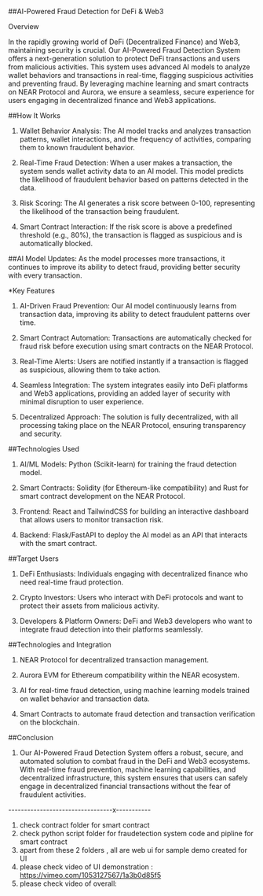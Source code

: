 ##AI-Powered Fraud Detection for DeFi & Web3

Overview

In the rapidly growing world of DeFi (Decentralized Finance) and Web3, maintaining security is crucial. 
Our AI-Powered Fraud Detection System offers a next-generation solution to protect DeFi transactions and users from malicious activities. 
This system uses advanced AI models to analyze wallet behaviors and transactions in real-time, flagging suspicious activities and preventing fraud. 
By leveraging machine learning and smart contracts on NEAR Protocol and Aurora, we ensure a seamless, secure experience for users engaging in decentralized finance and Web3 applications.


##How It Works

1) Wallet Behavior Analysis: The AI model tracks and analyzes transaction patterns, wallet interactions, and the frequency of activities, comparing them to known fraudulent behavior.

2) Real-Time Fraud Detection: When a user makes a transaction, the system sends wallet activity data to an AI model. This model predicts the likelihood of fraudulent behavior based on patterns detected in the data.

3) Risk Scoring: The AI generates a risk score between 0-100, representing the likelihood of the transaction being fraudulent.

4) Smart Contract Interaction: If the risk score is above a predefined threshold (e.g., 80%), the transaction is flagged as suspicious and is automatically blocked.

##AI Model Updates: As the model processes more transactions, it continues to improve its ability to detect fraud, providing better security with every transaction.

*Key Features

1) AI-Driven Fraud Prevention: Our AI model continuously learns from transaction data, improving its ability to detect fraudulent patterns over time.

2) Smart Contract Automation: Transactions are automatically checked for fraud risk before execution using smart contracts on the NEAR Protocol.

3) Real-Time Alerts: Users are notified instantly if a transaction is flagged as suspicious, allowing them to take action.

4) Seamless Integration: The system integrates easily into DeFi platforms and Web3 applications, providing an added layer of security with minimal disruption to user experience.

5) Decentralized Approach: The solution is fully decentralized, with all processing taking place on the NEAR Protocol, ensuring transparency and security.

##Technologies Used

1) AI/ML Models: Python (Scikit-learn) for training the fraud detection model.

2) Smart Contracts: Solidity (for Ethereum-like compatibility) and Rust for smart contract development on the NEAR Protocol.

3) Frontend: React and TailwindCSS for building an interactive dashboard that allows users to monitor transaction risk.

4) Backend: Flask/FastAPI to deploy the AI model as an API that interacts with the smart contract.

##Target Users

1) DeFi Enthusiasts: Individuals engaging with decentralized finance who need real-time fraud protection.

2) Crypto Investors: Users who interact with DeFi protocols and want to protect their assets from malicious activity.

3) Developers & Platform Owners: DeFi and Web3 developers who want to integrate fraud detection into their platforms seamlessly.

##Technologies and Integration

1) NEAR Protocol for decentralized transaction management.

2) Aurora EVM for Ethereum compatibility within the NEAR ecosystem.

3) AI for real-time fraud detection, using machine learning models trained on wallet behavior and transaction data.

4) Smart Contracts to automate fraud detection and transaction verification on the blockchain.

##Conclusion

1) Our AI-Powered Fraud Detection System offers a robust, secure, and automated solution to combat fraud in the DeFi and Web3 ecosystems. With real-time fraud prevention, machine learning capabilities, and decentralized infrastructure, this system ensures that users can safely engage in decentralized financial transactions without the fear of fraudulent activities.

---------------------------------x-----------
1) check contract folder for smart contract
2) check python script folder for fraudetection system code and pipline for smart contract
3) apart from these 2 folders , all are web ui for sample demo created for UI
4) please check video of UI demonstration : https://vimeo.com/1053127567/1a3b0d85f5
5) please check video of overall: 

